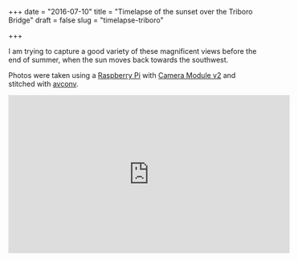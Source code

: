 +++
date = "2016-07-10"
title = "Timelapse of the sunset over the Triboro Bridge"
draft = false
slug = "timelapse-triboro"

+++

I am trying to capture a good variety of these magnificent views before the end of summer, when the sun moves back towards the southwest.

Photos were taken using a [Raspberry Pi](https://www.raspberrypi.org/) with [Camera Module v2](https://www.raspberrypi.org/products/camera-module-v2) and stitched with [avconv](https://libav.org/avconv.html).

<iframe width="560" height="315" src="https://www.youtube.com/embed/s92TsI7z-uw" frameborder="0" allowfullscreen></iframe>
